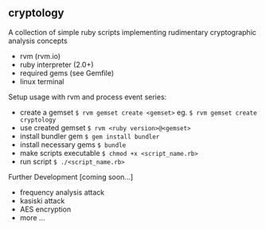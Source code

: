 ## cryptology
A collection of simple ruby scripts implementing rudimentary cryptographic analysis concepts
* rvm (rvm.io)
* ruby interpreter (2.0+)
* required gems (see Gemfile)
* linux terminal

Setup usage with rvm and process event series:
* create a gemset
`$ rvm gemset create <gemset>`
eg. `$ rvm gemset create cryptology`
* use created gemset
`$ rvm <ruby version>@<gemset>`
* install bundler gem
`$ gem install bundler`
* install necessary gems
`$ bundle`
* make scripts executable
`$ chmod +x <script_name.rb>`
* run script
`$ ./<script_name.rb>`

Further Development [coming soon...]
* frequency analysis attack
* kasiski attack  
* AES encryption
* more ...
